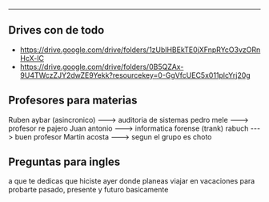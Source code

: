 -- -
## Drives con de todo

- https://drive.google.com/drive/folders/1zUblHBEkTE0jXFnpRYcO3vzORnHcX-lC 
- https://drive.google.com/drive/folders/0B5QZAx-9U4TWczZJY2dwZE9Yekk?resourcekey=0-GgVfcUEC5x011plcYrj20g
## Profesores para materias

Ruben aybar (asincronico) ---> auditoria de sistemas 
pedro mele ---> profesor re pajero
Juan antonio ---> informatica forense (trank)
rabuch ---> buen profesor
Martin acosta ---> segun el grupo es choto
## Preguntas para ingles

a que te dedicas
que hiciste ayer
donde planeas viajar en vacaciones
para probarte pasado, presente y futuro basicamente

